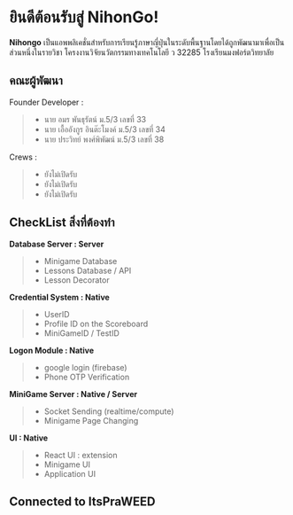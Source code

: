 # ยินดีต้อนรับสู่ NihonGo!
**Nihongo** เป็นแอพพลิเคชั่นสำหรับการเรียนรู้ภาษาญี่ปุ่นในระดับพื้นฐานโดยได้ถูกพัฒนามาเพื่อเป็นส่วนหนึ่งในรายวิชา โครงงานวิจัยนวัตกรรมทางเทคโนโลยี ว 32285 โรงเรียนมงฟอร์ตวิทยาลัย
## คณะผู้พัฒนา
Founder Developer :
> - นาย อมร พันธุรัตน์ ม.5/3 เลขที่ 33
> - นาย เอื้ออังกูร อินต๊ะโมงค์ ม.5/3 เลขที่ 34
> - นาย ประวิทย์ พงศ์พิพัฒน์ ม.5/3 เลขที่ 38

Crews :
> - ยังไม่เปิดรับ
> - ยังไม่เปิดรับ
> - ยังไม่เปิดรับ

## CheckList สิ่งที่ต้องทำ
**Database Server : Server**
> - Minigame Database
> - Lessons Database / API
> - Lesson Decorator

**Credential System : Native**
> - UserID
> - Profile ID on the Scoreboard
> - MiniGameID / TestID

**Logon Module : Native**
> - google login (firebase)
> - Phone OTP Verification

**MiniGame Server : Native / Server**
> - Socket Sending (realtime/compute)
> - Minigame Page Changing 

**UI : Native**
> - React UI : extension
> - Minigame UI
> - Application UI

## Connected to ItsPraWEED